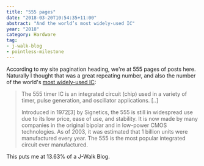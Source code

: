 ```yaml
---
title: "555 pages"
date: "2018-03-20T10:54:35+11:00"
abstract: "And the world’s most widely-used IC"
year: "2018"
category: Hardware
tag:
- j-walk-blog
- pointless-milestone
---
```

According to my site pagination heading, we're at 555 pages of posts here. Naturally I thought that was a great repeating number, and also the number of the world's [most widely-used IC]:

> The 555 timer IC is an integrated circuit (chip) used in a variety of timer, pulse generation, and oscillator applications. [..] 
>
> Introduced in 1972[3] by Signetics, the 555 is still in widespread use due to its low price, ease of use, and stability. It is now made by many companies in the original bipolar and in low-power CMOS technologies. As of 2003, it was estimated that 1 billion units were manufactured every year. The 555 is the most popular integrated circuit ever manufactured.

This puts me at 13.63% of a J-Walk Blog.

[most widely-used IC]: https://en.wikipedia.org/wiki/555_timer_IC

